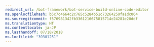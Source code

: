 ```yaml
---
redirect_url: /bot-framework/bot-service-build-online-code-editor
ms.openlocfilehash: b5c7c4664c2c765c5284b51c73264250fa1dc064
ms.sourcegitcommit: f576981342fb3361216675815714e24281e20ddf
ms.translationtype: HT
ms.contentlocale: ja-JP
ms.lasthandoff: 07/18/2018
ms.locfileid: "39301251"
---
```

